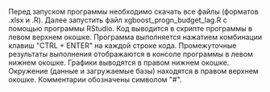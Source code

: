 Перед запуском программы необходимо скачать все файлы (форматов .xlsx и .R). Далее запустить файл xgboost_progn_budget_lag.R с помощью программы RStudio. Код выводится в скрипте программы в левом верхнем окошке. Программа выполняется нажатием комбинации клавиш "CTRL + ENTER" на каждой строке кода. Промежуточные результаты выполнения отображаются в консоле программы в левом нижнем окошке. Графики выводятся в правом нижнем окошке. Окружение (данные и загружаемые базы) находятся в правом верхнем окошке. Комментарии обозначены символом "#".
